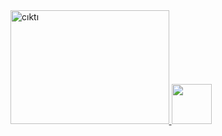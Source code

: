 <a href="https://www.youtube.com/channel/UCx2JqejbckkgOOwU4zraQiA/videos">
    <img width="253.6" height="181.7" src="https://s1.imghub.io/DFvSd.png" alt="cıktı" border="0">
</a>
<a href="https://www.linkedin.com/in/coskunersoft/">
    <i class="icon-linkedin"><img width="64" height="64" src="https://upload.wikimedia.org/wikipedia/commons/e/e9/Linkedin_icon.svg"></i>
 </a>
